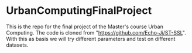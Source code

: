 # UrbanComputingFinalProject
This is the repo for the final project of the Master's course Urban Computing.  The code is cloned from "https://github.com/Echo-Ji/ST-SSL".  With this as basis we will try different parameters and test on different datasets.
